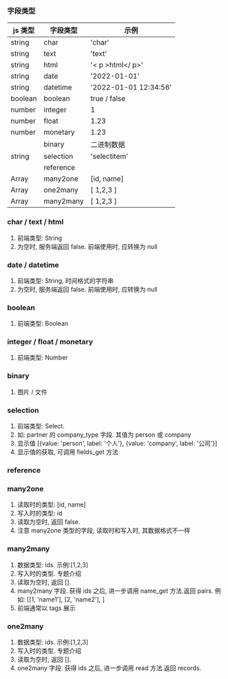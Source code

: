 ### 字段类型

| js 类型 | 字段类型  | 示例                  |
| ------- | --------- | --------------------- |
| string  | char      | 'char'                |
| string  | text      | 'text'                |
| string  | html      | '< p >html</ p>'      |
| string  | date      | '2022-01-01'          |
| string  | datetime  | '2022-01-01 12:34:56' |
| boolean | boolean   | true / false          |
| number  | integer   | 1                     |
| number  | float     | 1.23                  |
| number  | monetary  | 1.23                  |
|         | binary    | 二进制数据            |
| string  | selection | 'selectitem'          |
|         | reference |                       |
| Array   | many2one  | [id, name]            |
| Array   | one2many  | [ 1,2,3 ]             |
| Array   | many2many | [ 1,2,3 ]             |

### char / text / html

1. 前端类型: String
2. 为空时, 服务端返回 false. 前端使用时, 应转换为 null

### date / datetime

1. 前端类型: String, 时间格式的字符串
2. 为空时, 服务端返回 false. 前端使用时, 应转换为 null

### boolean

1. 前端类型: Boolean

### integer / float / monetary

1. 前端类型: Number

### binary

1. 图片 / 文件

### selection

1. 前端类型: Select.
2. 如: partner 的 company_type 字段.
   其值为 person 或 company
3. 显示值
   [{value: 'person', label: '个人'},
   {value: 'company', label: '公司'}]
4. 显示值的获取, 可调用 fields_get 方法

### reference

### many2one

1. 读取时的类型: [id, name]
2. 写入时的类型: id
3. 读取为空时, 返回 false.
4. 注意 many2one 类型的字段, 读取时和写入时, 其数据格式不一样

### many2many

1. 数据类型: ids. 示例:[1,2,3]
2. 写入时的类型. 专题介绍
3. 读取为空时, 返回 [].
4. many2many 字段. 获得 ids 之后,
   进一步调用 name_get 方法.返回 pairs.
   例如: [[1, 'name1'], [2, 'name2'], ]
5. 前端通常以 tags 展示

### one2many

1. 数据类型: ids. 示例:[1,2,3]
2. 写入时的类型. 专题介绍
3. 读取为空时, 返回 [].
4. one2many 字段. 获得 ids 之后,
   进一步调用 read 方法.返回 records.

